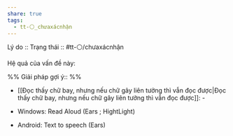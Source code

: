 ```yaml
---
share: true
tags:
  - tt-⚪_chưaxácnhận
---
```


Lý do :: 
Trạng thái :: #tt-⚪/chưaxácnhận

Hệ quả của vấn đề này:


%%
Giải pháp gợi ý:: 
%%

- [[Đọc thấy chữ bay, nhưng nếu chữ gây liên tưởng thì vẫn đọc được|Đọc thấy chữ bay, nhưng nếu chữ gây liên tưởng thì vẫn đọc được]]: \-



- Windows: Read Aloud (Ears ; HightLight) 
- Android: Text to speech (Ears)